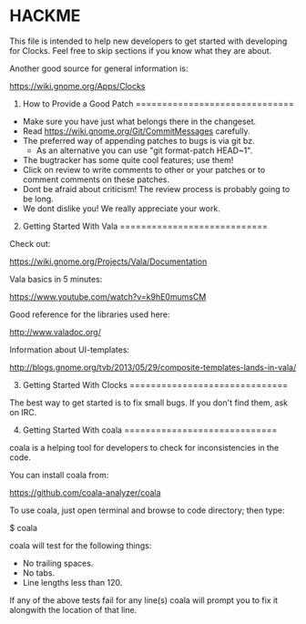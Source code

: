 HACKME
======

This file is intended to help new developers to get started with developing for
Clocks. Feel free to skip sections if you know what they are about.

Another good source for general information is:

 https://wiki.gnome.org/Apps/Clocks

1. How to Provide a Good Patch
==============================

 * Make sure you have just what belongs there in the changeset.
 * Read https://wiki.gnome.org/Git/CommitMessages carefully.
 * The preferred way of appending patches to bugs is via git bz.
   * As an alternative you can use "git format-patch HEAD~1".
 * The bugtracker has some quite cool features; use them!
 * Click on review to write comments to other or your patches or to comment
   comments on these patches.
 * Dont be afraid about criticism! The review process is probably going to be
   long.
 * We dont dislike you! We really appreciate your work.

2. Getting Started With Vala
============================

Check out:

 https://wiki.gnome.org/Projects/Vala/Documentation

Vala basics in 5 minutes:

 https://www.youtube.com/watch?v=k9hE0mumsCM

Good reference for the libraries used here:

 http://www.valadoc.org/

Information about UI-templates:

 http://blogs.gnome.org/tvb/2013/05/29/composite-templates-lands-in-vala/

3. Getting Started With Clocks
==============================

The best way to get started is to fix small bugs. If you don't find them, ask
on IRC.

4. Getting Started With coala
=============================

coala is a helping tool for developers to check for inconsistencies in the code.

You can install coala from:

 https://github.com/coala-analyzer/coala

To use coala, just open terminal and browse to code directory; then type:

 $ coala

coala will test for the following things:

 * No trailing spaces.
 * No tabs.
 * Line lengths less than 120.

If any of the above tests fail for any line(s) coala will prompt you to fix it
alongwith the location of that line.